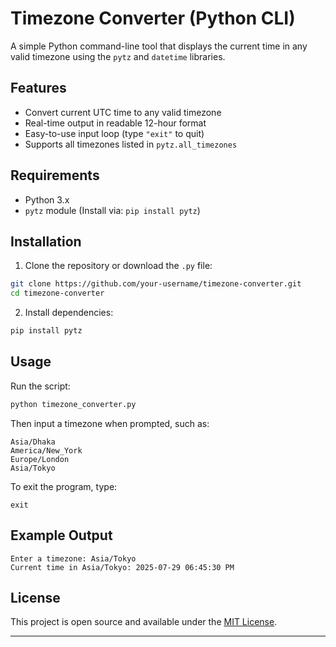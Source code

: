 # Timezone Converter (Python CLI)

A simple Python command-line tool that displays the current time in any valid timezone using the `pytz` and `datetime` libraries.

## Features

* Convert current UTC time to any valid timezone
* Real-time output in readable 12-hour format
* Easy-to-use input loop (type `"exit"` to quit)
* Supports all timezones listed in `pytz.all_timezones`

## Requirements

* Python 3.x
* `pytz` module (Install via: `pip install pytz`)

## Installation

1. Clone the repository or download the `.py` file:

```bash
git clone https://github.com/your-username/timezone-converter.git
cd timezone-converter
```

2. Install dependencies:

```bash
pip install pytz
```

## Usage

Run the script:

```bash
python timezone_converter.py
```

Then input a timezone when prompted, such as:

```
Asia/Dhaka
America/New_York
Europe/London
Asia/Tokyo
```

To exit the program, type:

```
exit
```

## Example Output

```
Enter a timezone: Asia/Tokyo
Current time in Asia/Tokyo: 2025-07-29 06:45:30 PM
```

## License

This project is open source and available under the [MIT License](LICENSE).

---

